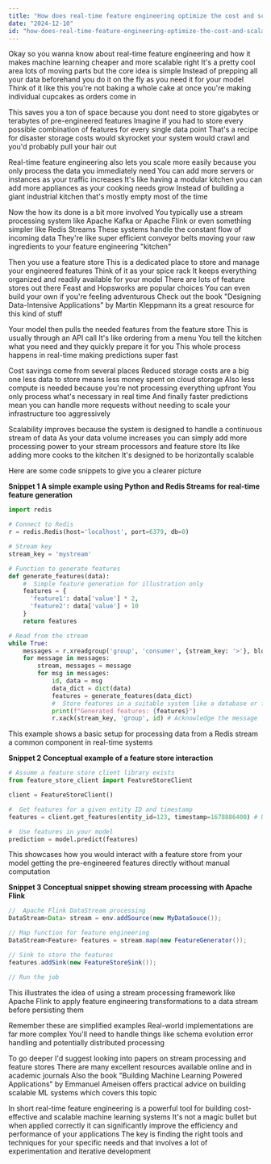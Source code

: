 ```yaml
---
title: "How does real-time feature engineering optimize the cost and scalability of machine learning systems?"
date: "2024-12-10"
id: "how-does-real-time-feature-engineering-optimize-the-cost-and-scalability-of-machine-learning-systems"
---
```


Okay so you wanna know about real-time feature engineering and how it makes machine learning cheaper and more scalable right  It's a pretty cool area lots of moving parts but the core idea is simple  Instead of prepping all your data beforehand you do it on the fly as you need it for your model Think of it like this you're not baking a whole cake at once you're making individual cupcakes as orders come in

This saves you a ton of space because you dont need to store gigabytes or terabytes of pre-engineered features  Imagine if you had to store every possible combination of features for every single data point  That's a recipe for disaster storage costs would skyrocket your system would crawl and you'd probably pull your hair out

Real-time feature engineering also lets you scale more easily because you only process the data you immediately need  You can add more servers or instances as your traffic increases  It's like having a modular kitchen you can add more appliances as your cooking needs grow  Instead of building a giant industrial kitchen that's mostly empty most of the time

Now the how its done is a bit more involved  You typically use a stream processing system like Apache Kafka or Apache Flink or even something simpler like Redis Streams  These systems handle the constant flow of incoming data  They're like super efficient conveyor belts moving your raw ingredients to your feature engineering "kitchen"

Then you use a feature store  This is a dedicated place to store and manage your engineered features  Think of it as your spice rack  It keeps everything organized and readily available for your model  There are lots of feature stores out there  Feast and Hopsworks are popular choices  You can even build your own if you're feeling adventurous  Check out the book "Designing Data-Intensive Applications" by Martin Kleppmann its a great resource for this kind of stuff

Your model then pulls the needed features from the feature store  This is usually through an API call  It's like ordering from a menu  You tell the kitchen what you need and they quickly prepare it for you  This whole process happens in real-time  making predictions super fast

Cost savings come from several places  Reduced storage costs are a big one less data to store means less money spent on cloud storage  Also less compute is needed because you're not processing everything upfront  You only process what's necessary in real time  And finally faster predictions mean you can handle more requests without needing to scale your infrastructure too aggressively

Scalability improves because the system is designed to handle a continuous stream of data  As your data volume increases you can simply add more processing power to your stream processors and feature store  Its like adding more cooks to the kitchen  It's designed to be horizontally scalable


Here are some code snippets to give you a clearer picture


**Snippet 1  A simple example using Python and Redis Streams for real-time feature generation**

```python
import redis

# Connect to Redis
r = redis.Redis(host='localhost', port=6379, db=0)

# Stream key
stream_key = 'mystream'

# Function to generate features
def generate_features(data):
    #  Simple feature generation for illustration only
    features = {
      'feature1': data['value'] * 2,
      'feature2': data['value'] + 10
    }
    return features

# Read from the stream
while True:
    messages = r.xreadgroup('group', 'consumer', {stream_key: '>'}, block=0, count=1)
    for message in messages:
        stream, messages = message
        for msg in messages:
            id, data = msg
            data_dict = dict(data)
            features = generate_features(data_dict)
            #  Store features in a suitable system like a database or feature store
            print(f"Generated features: {features}")
            r.xack(stream_key, 'group', id) # Acknowledge the message

```

This example shows a basic setup for processing data from a Redis stream a common component in real-time systems

**Snippet 2  Conceptual example of a feature store interaction**

```python
# Assume a feature store client library exists
from feature_store_client import FeatureStoreClient

client = FeatureStoreClient()

#  Get features for a given entity ID and timestamp
features = client.get_features(entity_id=123, timestamp=1678886400) # Unix timestamp

#  Use features in your model
prediction = model.predict(features)
```


This showcases how you would interact with a feature store from your model getting the pre-engineered features directly without manual computation

**Snippet 3  Conceptual snippet showing stream processing with Apache Flink**


```java
//  Apache Flink DataStream processing
DataStream<Data> stream = env.addSource(new MyDataSouce());

// Map function for feature engineering
DataStream<Feature> features = stream.map(new FeatureGenerator());

// Sink to store the features
features.addSink(new FeatureStoreSink());

// Run the job

```

This illustrates the idea of using a stream processing framework like Apache Flink to apply feature engineering transformations to a data stream before persisting them


Remember these are simplified examples  Real-world implementations are far more complex  You'll need to handle things like schema evolution error handling and potentially distributed processing


To go deeper  I'd suggest looking into papers on stream processing and feature stores  There are many excellent resources available online and in academic journals  Also the book "Building Machine Learning Powered Applications" by Emmanuel Ameisen offers practical advice on building scalable ML systems which covers this topic



In short real-time feature engineering is a powerful tool for building cost-effective and scalable machine learning systems  It's not a magic bullet but when applied correctly it can significantly improve the efficiency and performance of your applications  The key is finding the right tools and techniques for your specific needs  and that involves  a lot of experimentation and iterative development
